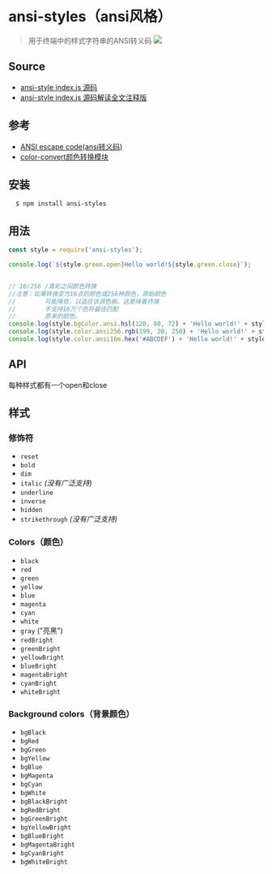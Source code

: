 # ansi-styles（ansi风格）
> 用于终端中的样式字符串的ANSI转义码
![](screenshot.png)

## Source
+ [ansi-style index.js 源码](https://github.com/shichenxiao/nodejs-result/blob/master/index.js)   
+ [ansi-style index.js 源码解读全文注释版](https://github.com/shichenxiao/nodejs-result/blob/master/expression.js)
## 参考
+ [ANSI escape code(ansi转义码)](https://en.wikipedia.org/wiki/ANSI_escape_code#Colors_and_Styles)
+ [color-convert颜色转换模块](https://github.com/Qix-/color-convert)
## 安装
```
  $ npm install ansi-styles
```
## 用法
```js
const style = require('ansi-styles');

console.log(`${style.green.open}Hello world!${style.green.close}`);


// 16/256 /真彩之间颜色转换
//注意：如果转换变为16点的颜色或256种颜色，原始颜色
//        可能降低，以适应该调色板。这意味着终端
//        不支持16万个色将最佳匹配
//        原来的颜色。
console.log(style.bgColor.ansi.hsl(120, 80, 72) + 'Hello world!' + style.bgColor.close);
console.log(style.color.ansi256.rgb(199, 20, 250) + 'Hello world!' + style.color.close);
console.log(style.color.ansi16m.hex('#ABCDEF') + 'Hello world!' + style.color.close);
```
## API

每种样式都有一个open和close 

## 样式

### 修饰符

- `reset`
- `bold`
- `dim`
- `italic` *(没有广泛支持)*
- `underline`
- `inverse`
- `hidden`
- `strikethrough` *(没有广泛支持)*

### Colors（颜色）

- `black`
- `red`
- `green`
- `yellow`
- `blue`
- `magenta`
- `cyan`
- `white`
- `gray` ("亮黑")
- `redBright`
- `greenBright`
- `yellowBright`
- `blueBright`
- `magentaBright`
- `cyanBright`
- `whiteBright`

### Background colors（背景颜色）

- `bgBlack`
- `bgRed`
- `bgGreen`
- `bgYellow`
- `bgBlue`
- `bgMagenta`
- `bgCyan`
- `bgWhite`
- `bgBlackBright`
- `bgRedBright`
- `bgGreenBright`
- `bgYellowBright`
- `bgBlueBright`
- `bgMagentaBright`
- `bgCyanBright`
- `bgWhiteBright`

